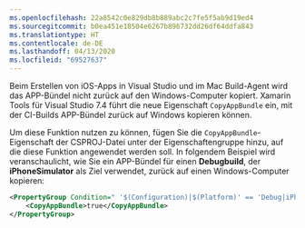 ```yaml
---
ms.openlocfilehash: 22a8542c0e829db8b889abc2c7fe5f5ab9d19ed4
ms.sourcegitcommit: b0ea451e18504e6267b896732dd26df64ddfa843
ms.translationtype: HT
ms.contentlocale: de-DE
ms.lasthandoff: 04/13/2020
ms.locfileid: "69527637"
---
```


Beim Erstellen von iOS-Apps in Visual Studio und im Mac Build-Agent wird das APP-Bündel nicht zurück auf den Windows-Computer kopiert. Xamarin Tools für Visual Studio 7.4 führt die neue Eigenschaft `CopyAppBundle` ein, mit der CI-Builds APP-Bündel zurück auf Windows kopieren können.

Um diese Funktion nutzen zu können, fügen Sie die `CopyAppBundle`-Eigenschaft der CSPROJ-Datei unter der Eigenschaftengruppe hinzu, auf die diese Funktion angewendet werden soll. In folgendem Beispiel wird veranschaulicht, wie Sie ein APP-Bündel für einen **Debugbuild**, der **iPhoneSimulator** als Ziel verwendet, zurück auf einen Windows-Computer kopieren:

```xml
<PropertyGroup Condition=" '$(Configuration)|$(Platform)' == 'Debug|iPhoneSimulator' ">
    <CopyAppBundle>true</CopyAppBundle>
</PropertyGroup>
```
